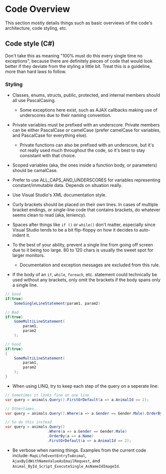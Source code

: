 # Code Overview

This section mostly details things such as basic overviews of the code's architecture, code styling, etc.

## Code style (C#)

Don't take this as meaning "100% must do this every single time no exceptions", because there are definitely pieces of code
that would look better if they deviate from the styling a little bit. Treat this is a guideline, more than hard laws to follow.

### Styling

* Classes, enums, structs, public, protected, and internal members should all use PascalCasing.
  * Some exceptions here exist, such as AJAX callbacks making use of underscores due to their naming convention.

* Private variables must be prefixed with an underscore. Private members can be either PascalCase or camelCase (prefer camelCase for variables, and PascalCase for everything else).
  * Private functions can also be prefixed with an underscore, but it's not really used much throughout the code, so it's best to stay consistant with that choice.

* Scoped variables (aka, the ones inside a function body, or parameters) should be camalCase.

* Prefer to use ALL_CAPS_AND_UNDERSCORES for variables representing constant/immutable data. Depends on situation really.

* Use Visual Studio's XML documentation style.

* Curly brackets should be placed on their own lines. In cases of multiple bracket endings, or single-line code that contains brackets, do whatever seems clean to read (aka, leniency).

* Spaces after things like `if ()` or `while()` don't matter, especially since Visual Studio tends to be a bit flip-floppy on how it decides to auto-indent it.

* To the best of your ability, prevent a single line from going off screen due to it being too large. 80 to 120 chars is usually the sweet spot for larger monitors.
  * Documentation and exception messages are excluded from this rule.

* If the body of an `if`, `while`, `foreach`, etc. statement could technically be used without any brackets, only omit the brackets if the body spans only a single line.

```csharp
// Good
if(true)
    SomeSingleLineStatement(param1, param2)

// Bad
if(true)
    SomeMultiLineStatement(
        param1,
        param2
    );

// Good
if(true)
{
    SomeMultiLineStatement(
        param1,
        param2
    );
}
```

* When using LINQ, try to keep each step of the query on a seperate line:

```csharp
// Sometimes it looks fine on one line
var query = animals.Query().FirstOrDefault(a => a.AnimalId == 2);

// Othertimes...
var query = animals.Query().Where(a => a.Gender == Gender.Male).OrderBy(a => a.Name).FirstOrDefault(a => a.AnimalId == 2);

// So do this instead
var query = animals.Query()
                   .Where(a => a.Gender == Gender.Male)
                   .OrderBy(a => a.Name)
                   .FirstOrDefault(a => a.AnimalId == 2);
```

* Be verbose when naming things. Examples from the current code include: `MapLifeEventEntryToAnimal`, `AjaxByIdWithNameValueAsEmailRequest`, and `Animal_ById_Script_ExecuteSingle_AsNameIdImageId`.
